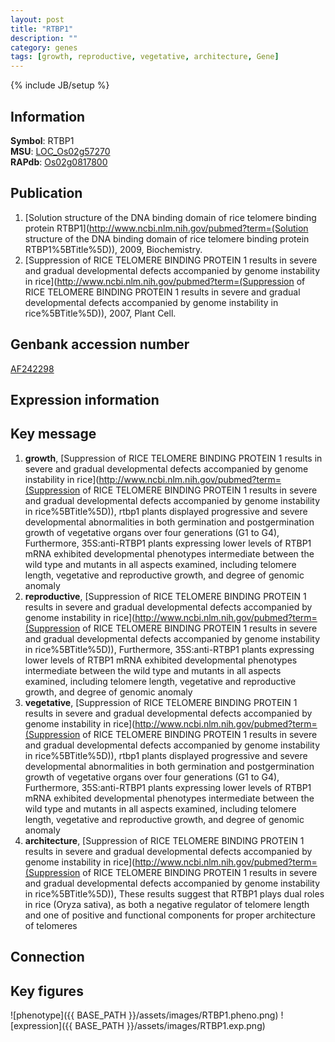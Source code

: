 ```yaml
---
layout: post
title: "RTBP1"
description: ""
category: genes
tags: [growth, reproductive, vegetative, architecture, Gene]
---
```

{% include JB/setup %}

## Information
__Symbol__: RTBP1  
__MSU__: [LOC_Os02g57270](http://rice.plantbiology.msu.edu/cgi-bin/ORF_infopage.cgi?orf=LOC_Os02g57270)  
__RAPdb__: [Os02g0817800](http://rapdb.dna.affrc.go.jp/viewer/gbrowse_details/irgsp1?name=Os02g0817800)  

## Publication
1. [Solution structure of the DNA binding domain of rice telomere binding protein RTBP1](http://www.ncbi.nlm.nih.gov/pubmed?term=(Solution structure of the DNA binding domain of rice telomere binding protein RTBP1%5BTitle%5D)), 2009, Biochemistry.
2. [Suppression of RICE TELOMERE BINDING PROTEIN 1 results in severe and gradual developmental defects accompanied by genome instability in rice](http://www.ncbi.nlm.nih.gov/pubmed?term=(Suppression of RICE TELOMERE BINDING PROTEIN 1 results in severe and gradual developmental defects accompanied by genome instability in rice%5BTitle%5D)), 2007, Plant Cell.

## Genbank accession number
[AF242298](http://www.ncbi.nlm.nih.gov/nuccore/AF242298)

## Expression information

## Key message
1. __growth__, [Suppression of RICE TELOMERE BINDING PROTEIN 1 results in severe and gradual developmental defects accompanied by genome instability in rice](http://www.ncbi.nlm.nih.gov/pubmed?term=(Suppression of RICE TELOMERE BINDING PROTEIN 1 results in severe and gradual developmental defects accompanied by genome instability in rice%5BTitle%5D)),  rtbp1 plants displayed progressive and severe developmental abnormalities in both germination and postgermination growth of vegetative organs over four generations (G1 to G4), Furthermore, 35S:anti-RTBP1 plants expressing lower levels of RTBP1 mRNA exhibited developmental phenotypes intermediate between the wild type and mutants in all aspects examined, including telomere length, vegetative and reproductive growth, and degree of genomic anomaly
2. __reproductive__, [Suppression of RICE TELOMERE BINDING PROTEIN 1 results in severe and gradual developmental defects accompanied by genome instability in rice](http://www.ncbi.nlm.nih.gov/pubmed?term=(Suppression of RICE TELOMERE BINDING PROTEIN 1 results in severe and gradual developmental defects accompanied by genome instability in rice%5BTitle%5D)),  Furthermore, 35S:anti-RTBP1 plants expressing lower levels of RTBP1 mRNA exhibited developmental phenotypes intermediate between the wild type and mutants in all aspects examined, including telomere length, vegetative and reproductive growth, and degree of genomic anomaly
3. __vegetative__, [Suppression of RICE TELOMERE BINDING PROTEIN 1 results in severe and gradual developmental defects accompanied by genome instability in rice](http://www.ncbi.nlm.nih.gov/pubmed?term=(Suppression of RICE TELOMERE BINDING PROTEIN 1 results in severe and gradual developmental defects accompanied by genome instability in rice%5BTitle%5D)),  rtbp1 plants displayed progressive and severe developmental abnormalities in both germination and postgermination growth of vegetative organs over four generations (G1 to G4), Furthermore, 35S:anti-RTBP1 plants expressing lower levels of RTBP1 mRNA exhibited developmental phenotypes intermediate between the wild type and mutants in all aspects examined, including telomere length, vegetative and reproductive growth, and degree of genomic anomaly
4. __architecture__, [Suppression of RICE TELOMERE BINDING PROTEIN 1 results in severe and gradual developmental defects accompanied by genome instability in rice](http://www.ncbi.nlm.nih.gov/pubmed?term=(Suppression of RICE TELOMERE BINDING PROTEIN 1 results in severe and gradual developmental defects accompanied by genome instability in rice%5BTitle%5D)),  These results suggest that RTBP1 plays dual roles in rice (Oryza sativa), as both a negative regulator of telomere length and one of positive and functional components for proper architecture of telomeres

## Connection

## Key figures
![phenotype]({{ BASE_PATH }}/assets/images/RTBP1.pheno.png)
![expression]({{ BASE_PATH }}/assets/images/RTBP1.exp.png)



